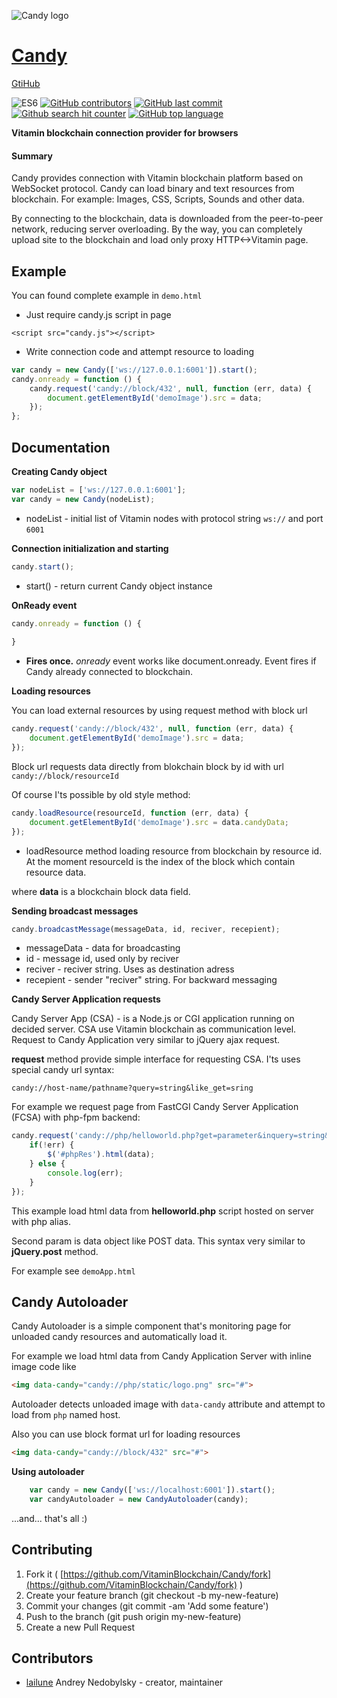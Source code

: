 ![Candy logo](https://github.com/VitaminBlockchain/Candy/raw/master/logo.png)

# [Candy](https://github.com/VitaminBlockchain/Candy)
[GtiHub](https://github.com/VitaminBlockchain/Candy)

![ES6](https://img.shields.io/badge/es-6-brightgreen.svg)
[![GitHub contributors](https://img.shields.io/github/contributors/VitaminBlockchain/Candy.svg)]()
[![GitHub last commit](https://img.shields.io/github/last-commit/VitaminBlockchain/Candy.svg)]()
[![Github search hit counter](https://img.shields.io/github/search/VitaminBlockchain/Candy/goto.svg)]()
[![GitHub top language](https://img.shields.io/github/languages/top/VitaminBlockchain/Candy.svg)]()

**Vitamin blockchain connection provider for browsers**

#### Summary

Candy provides connection with Vitamin blockchain platform based on WebSocket protocol.
Candy can load binary and text resources from blockchain. For example: Images, CSS, Scripts, Sounds and other data. 

By connecting to the blockchain, data is downloaded from the peer-to-peer network, reducing server overloading. By the way, you can completely upload site to the blockchain and load only proxy HTTP<->Vitamin page.


## Example

You can found complete example in ``demo.html``

* Just require candy.js script in page

``<script src="candy.js"></script>``

* Write connection code and attempt resource to loading

```javascript
var candy = new Candy(['ws://127.0.0.1:6001']).start();
candy.onready = function () {
    candy.request('candy://block/432', null, function (err, data) {
        document.getElementById('demoImage').src = data;
    });
};
```

## Documentation

**Creating Candy object**

```javascript
var nodeList = ['ws://127.0.0.1:6001'];
var candy = new Candy(nodeList);
```

* nodeList - initial list of Vitamin nodes with protocol string ``ws://`` and port ``6001``

**Connection initialization and starting**

```javascript
candy.start();
```

* start() - return current Candy object instance

**OnReady event**

```javascript
candy.onready = function () {
    
}
```

* **Fires once.** _onready_ event works like document.onready. Event fires if Candy already connected to blockchain. 

**Loading resources**

You can load external resources by using request method with block url
```javascript
candy.request('candy://block/432', null, function (err, data) {
    document.getElementById('demoImage').src = data;
});
```
Block url requests data directly from blokchain block by id with url
`candy://block/resourceId`

Of course I'ts possible by old style method: 

```javascript
candy.loadResource(resourceId, function (err, data) {
    document.getElementById('demoImage').src = data.candyData;
});
```

* loadResource method loading resource from blockchain by resource id. At the moment resourceId is the index of the block which contain resource data.

where **data** is a blockchain block data field.

**Sending broadcast messages**

```javascript
candy.broadcastMessage(messageData, id, reciver, recepient);
```

* messageData - data for broadcasting
* id - message id, used only by reciver
* reciver - reciver string. Uses as destination adress
* recepient - sender "reciver" string. For backward messaging

**Candy Server Application requests**

Candy Server App (CSA) - is a Node.js or CGI application running on decided server.
CSA use Vitamin blockchain as communication level. Request to Candy Application very similar to jQuery ajax request.

**request** method provide simple interface for requesting CSA. I'ts uses special candy url syntax:

``
   candy://host-name/pathname?query=string&like_get=sring
``

For example we request page from FastCGI Candy Server Application (FCSA) with php-fpm backend:

```javascript
candy.request('candy://php/helloworld.php?get=parameter&inquery=string&z=123321', {structured: 'data','in':'JSON'}, function (err, data) {
    if(!err) {
        $('#phpRes').html(data);
    } else {
        console.log(err);
    }
});
```

This example load html data from **helloworld.php** script hosted on server with php alias.

Second param is data object like POST data. This syntax very similar to **jQuery.post** method.

For example see ``demoApp.html``

## Candy Autoloader

Candy Autoloader is a simple component that's monitoring page for unloaded candy resources and automatically load it.

For example we load html data from Candy Application Server with inline image code like

```html
<img data-candy="candy://php/static/logo.png" src="#">
```

Autoloader detects unloaded image with `data-candy` attribute and attempt to load from `php` named host.

Also you can use block format url for loading resources

```html
<img data-candy="candy://block/432" src="#">
```

**Using autoloader**

```javascript
    var candy = new Candy(['ws://localhost:6001']).start();
    var candyAutoloader = new CandyAutoloader(candy);
```
...and... that's all :)

## Contributing

1. Fork it ( [https://github.com/VitaminBlockchain/Candy/fork](https://github.com/VitaminBlockchain/Candy/fork) )
2. Create your feature branch (git checkout -b my-new-feature)
3. Commit your changes (git commit -am 'Add some feature')
4. Push to the branch (git push origin my-new-feature)
5. Create a new Pull Request

## Contributors

- [lailune](https://github.com/lailune) Andrey Nedobylsky - creator, maintainer